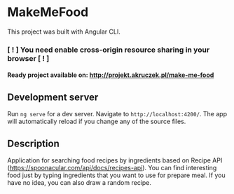 # MakeMeFood

This project was built with Angular CLI.

### [ ! ] You need enable cross-origin resource sharing in your browser [ ! ]

#### Ready project available on: http://projekt.akruczek.pl/make-me-food

## Development server
Run `ng serve` for a dev server. Navigate to `http://localhost:4200/`. The app will automatically reload if you change any of the source files.

## Description
Application for searching food recipes by ingredients based on Recipe API (https://spoonacular.com/api/docs/recipes-api).
You can find interesting food just by typing ingredients that you want to use for prepare meal. If you have no idea, you can also draw a random recipe.
